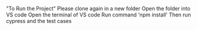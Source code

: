 "To Run the Project"
Please clone again in a new folder
Open the folder into VS code
Open the terminal of VS code
Run command 'npm install'
Then run cypress and the test cases

